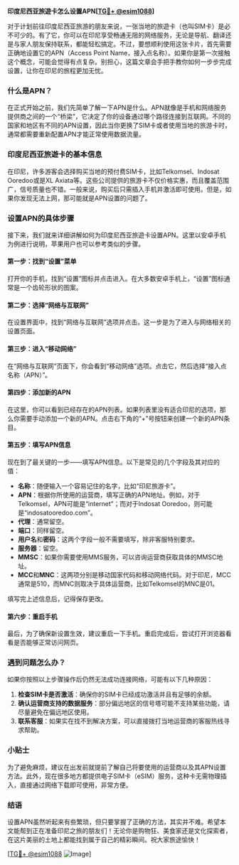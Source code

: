 **印度尼西亚旅遊卡怎么设置APN[[TG💪+ @esim1088](https://t.me/s/esim1088)]**

对于计划前往印度尼西亚旅游的朋友来说，一张当地的旅遊卡（也叫SIM卡）是必不可少的。有了它，你可以在印尼享受畅通无阻的网络服务，无论是导航、翻译还是与家人朋友保持联系，都能轻松搞定。不过，要想顺利使用这张卡片，首先需要正确地设置它的APN（Access Point Name，接入点名称）。如果你是第一次接触这个概念，可能会觉得有点复杂。别担心，这篇文章会手把手教你如何一步步完成设置，让你在印尼的旅程更加无忧。

### 什么是APN？

在正式开始之前，我们先简单了解一下APN是什么。APN就像是手机和网络服务提供商之间的一个“桥梁”，它决定了你的设备通过哪个路径连接到互联网。不同的国家和地区有不同的APN设置，因此当你更换了SIM卡或者使用当地的旅游卡时，通常都需要重新配置APN才能正常使用数据流量。

### 印度尼西亚旅遊卡的基本信息

在印尼，许多游客会选择购买当地的预付费SIM卡，比如Telkomsel、Indosat Ooredoo或是XL Axiata等。这些公司提供的旅游卡不仅价格实惠，而且覆盖范围广，信号质量也不错。一般来说，购买后只需插入手机并激活即可使用。但是，如果你发现无法上网，那可能就是APN设置的问题了。

### 设置APN的具体步骤

接下来，我们就来详细讲解如何为印度尼西亚旅遊卡设置APN。这里以安卓手机为例进行说明，苹果用户也可以参考类似的步骤。

#### 第一步：找到“设置”菜单
打开你的手机，找到“设置”图标并点击进入。在大多数安卓手机上，“设置”图标通常是一个齿轮形状的图案。

#### 第二步：选择“网络与互联网”
在设置界面中，找到“网络与互联网”选项并点击。这一步是为了进入与网络相关的设置页面。

#### 第三步：进入“移动网络”
在“网络与互联网”页面下，你会看到“移动网络”选项。点击它，然后选择“接入点名称（APN）”。

#### 第四步：添加新的APN
在这里，你可以看到已经存在的APN列表。如果列表里没有适合印尼的选项，那么你需要手动添加一个新的APN。点击右下角的“+”号按钮来创建一个新的APN条目。

#### 第五步：填写APN信息
现在到了最关键的一步——填写APN信息。以下是常见的几个字段及其对应的值：

- **名称**：随便输入一个容易记住的名字，比如“印尼旅游卡”。
- **APN**：根据你所使用的运营商，填写正确的APN地址。例如，对于Telkomsel，APN可能是“internet”；而对于Indosat Ooredoo，则可能是“indosatooredoo.com”。
- **代理**：通常留空。
- **端口**：同样留空。
- **用户名**和**密码**：这两个字段一般不需要填写，除非客服特别要求。
- **服务器**：留空。
- **MMSC**：如果你需要使用MMS服务，可以咨询运营商获取具体的MMSC地址。
- **MCC**和**MNC**：这两项分别是移动国家代码和移动网络代码。对于印尼，MCC通常是510，而MNC则取决于具体运营商，比如Telkomsel的MNC是01。

填写完上述信息后，记得保存更改。

#### 第六步：重启手机
最后，为了确保新设置生效，建议重启一下手机。重启完成后，尝试打开浏览器看看是否能够正常访问网页。

### 遇到问题怎么办？

如果你按照以上步骤操作后仍然无法成功连接网络，可能有以下几种原因：

1. **检查SIM卡是否激活**：确保你的SIM卡已经成功激活并且有足够的余额。
2. **确认运营商支持的数据服务**：部分偏远地区的信号塔可能不支持某些功能，请尽量避免在偏远地区使用。
3. **联系客服**：如果实在找不到解决方案，可以直接拨打当地运营商的客服热线寻求帮助。

### 小贴士

为了避免麻烦，建议在出发前就提前了解自己将要使用的运营商以及其APN设置方法。此外，现在很多地方都提供电子SIM卡（eSIM）服务，这种卡无需物理插入，直接通过网络下载即可使用，非常方便。

### 结语

设置APN虽然听起来有些繁琐，但只要掌握了正确的方法，其实并不难。希望本文能帮到正在准备印尼之旅的朋友们！无论你是购物狂、美食家还是文化探索者，在这片美丽的土地上都能找到属于自己的精彩瞬间。祝大家旅途愉快！

[[TG💪+ @esim1088](https://t.me/s/esim1088) ![Image](https://i.postimg.cc/4NQfJmqS/Snipaste-2025-05-13-00-14-12.png)]